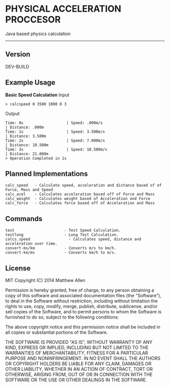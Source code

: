 PHYSICAL ACCELERATION PROCCESOR
=========
Java based physics calculation

---



Version
----

DEV-BUILD


Example Usage
--------------
<b>Basic Speed Calculation</b>
Input

```
> calcspeed 0 3500 1000 0 3
```
Output
```
Time: 0s                   | Speed: .000m/s                                              | Distance: .000m                                              
Time: 1s                   | Speed: 3.500m/s                                             | Distance: 3.500m                                             
Time: 2s                   | Speed: 7.000m/s                                             | Distance: 10.500m                                            
Time: 3s                   | Speed: 10.500m/s                                            | Distance: 21.000m                                                                                   
> Operation Completed in 1s
```

Planned Implementations
-----------------------
```
calc_speed   - Calculate speed, acceleration and distance based of of Force, Mass and Speed
calc_acel    - Calculates acceleration based off of Force and Mass
calc_weight  - Calculates weight based of Acceleration and Force
calc_force   - Calculates force based off of Acceleration and Mass

```
Commands
-----------------------
```
test                      - Test Speed Calculation.
testlong                  - Long Test Calculation.
calcs_speed                 - Calculates speed, distance and acceleration over time.
convert-ms/km             - Converts m/s to km/h.
convert-km/ms             - Converts km/h to m/s.
```

License
----

MIT
Copyright (C) 2014 Matthew Allen

Permission is hereby granted, free of charge, to any person obtaining a copy of this software and associated documentation files (the "Software"), to deal in the Software without restriction, including without limitation the rights to use, copy, modify, merge, publish, distribute, sublicense, and/or sell copies of the Software, and to permit persons to whom the Software is furnished to do so, subject to the following conditions:

The above copyright notice and this permission notice shall be included in all copies or substantial portions of the Software.

THE SOFTWARE IS PROVIDED "AS IS", WITHOUT WARRANTY OF ANY KIND, EXPRESS OR IMPLIED, INCLUDING BUT NOT LIMITED TO THE WARRANTIES OF MERCHANTABILITY, FITNESS FOR A PARTICULAR PURPOSE AND NONINFRINGEMENT. IN NO EVENT SHALL THE AUTHORS OR COPYRIGHT HOLDERS BE LIABLE FOR ANY CLAIM, DAMAGES OR OTHER LIABILITY, WHETHER IN AN ACTION OF CONTRACT, TORT OR OTHERWISE, ARISING FROM, OUT OF OR IN CONNECTION WITH THE SOFTWARE OR THE USE OR OTHER DEALINGS IN THE SOFTWARE.


[EclipseIDE]:https://www.eclipse.org/
[Java]:http://www.java.com/en/
    
